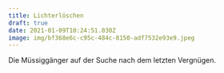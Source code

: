 ```yaml
---
title: Lichterlöschen
draft: true
date: 2021-01-09T10:24:51.030Z
image: img/bf368e6c-c95c-484c-8150-adf7532e93e9.jpeg
---
```

Die Müssiggänger auf der Suche nach dem letzten Vergnügen.